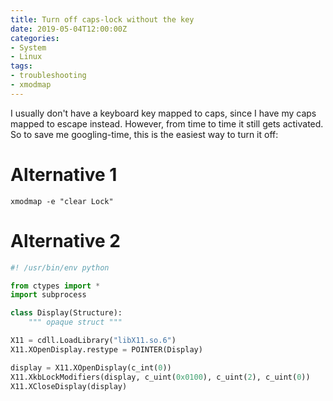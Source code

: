 ```yaml
---
title: Turn off caps-lock without the key
date: 2019-05-04T12:00:00Z
categories:
- System
- Linux
tags:
- troubleshooting
- xmodmap
---
```

I usually don't have a keyboard key mapped to caps, since I have my caps mapped to escape instead. However, from time to time it still gets activated. So to save me googling-time, this is the easiest way to turn it off:

# Alternative 1
`xmodmap -e "clear Lock"`

# Alternative 2
```python
#! /usr/bin/env python

from ctypes import *
import subprocess

class Display(Structure):
    """ opaque struct """

X11 = cdll.LoadLibrary("libX11.so.6")
X11.XOpenDisplay.restype = POINTER(Display)

display = X11.XOpenDisplay(c_int(0))
X11.XkbLockModifiers(display, c_uint(0x0100), c_uint(2), c_uint(0))
X11.XCloseDisplay(display)
```

